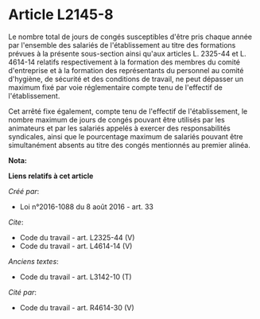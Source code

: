 # Article L2145-8

Le nombre total de jours de congés susceptibles d'être pris chaque année par l'ensemble des salariés de l'établissement au
titre des formations prévues à la présente sous-section ainsi qu'aux articles L. 2325-44 et L. 4614-14 relatifs
respectivement à la formation des membres du comité d'entreprise et à la formation des représentants du personnel au comité
d'hygiène, de sécurité et des conditions de travail, ne peut dépasser un maximum fixé par voie réglementaire compte tenu de
l'effectif de l'établissement. 

Cet arrêté fixe également, compte tenu de l'effectif de l'établissement, le nombre maximum de jours de congés pouvant être
utilisés par les animateurs et par les salariés appelés à exercer des responsabilités syndicales, ainsi que le pourcentage
maximum de salariés pouvant être simultanément absents au titre des congés mentionnés au premier alinéa.

**Nota:**



**Liens relatifs à cet article**

_Créé par_:

  - Loi n°2016-1088 du 8 août 2016 - art. 33

_Cite_:

  - Code du travail - art. L2325-44 (V)
  - Code du travail - art. L4614-14 (V)

_Anciens textes_:

  - Code du travail - art. L3142-10 (T)

_Cité par_:

  - Code du travail - art. R4614-30 (V)
